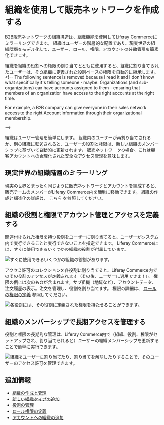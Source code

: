 # 組織を使用して販売ネットワークを作成する

B2B販売ネットワークの組織構造は、組織機能を使用してLiferay Commerceにミラーリングできます。 組織はユーザーの階層的な配置であり、現実世界の組織階層をモデル化して、ユーザー、ロール、権限、アカウントの分散管理を簡素化できます。

組織を組織の役割への権限の割り当てとともに使用すると、組織に割り当てられたユーザーは、その組織に定義された役割ベースの権限を自動的に継承します。 <!-- The following sentence is removed because I read it and I don't know what specifically it's telling someone - maybe: Organizations (and sub-organizations) can have accounts assigned to them - ensuring that members of an organization have access to the right accounts at the right time.

For example, a B2B company can give everyone in their sales network access to the right Account information through their organizational membership.

-->

組織はユーザー管理を簡単にします。 組織内のユーザーが再割り当てされるか、別の組織に転送されると、ユーザーの役割と権限は、新しい組織のメンバーシップに基づいて自動的に更新されます。 販売ネットワークの場合、これは顧客アカウントへの合理化された安全なアクセス管理を意味します。

<a name="mirror-real-world-organizational-hierarchies" />

## 現実世界の組織階層のミラーリング


<!-- I'm commenting out the following image because I don't think it clearly depicts how to use organizations to model a sales network. First - it would seem that the image states that "Minium" is the company - and then the company has a sub-org named "Italy". And then "Italy" has sub-orgs per region. I don't think real companies organize like that. The correct model (I think) would be - to make it extremely clear how to understand the image: "Minium Corporation" (Parent Org) > Minium Corporation - Italy Sales Department > [Regions]. Or alternatively: Minium Sales Group > Italy Sales Region > [Regions] - something in the naming to make the hierarchy clearer.
![Image 01](./using-organizations-to-create-a-sales-network/images/01.png) -->

現実の世界とまったく同じように販売ネットワークとアカウントを編成すると、販売チームのメンバーがLiferay Commerce内を簡単に移動できます。 組織の作成と構造化の詳細は、 [こちら](https://learn.liferay.com/dxp/latest/ja/users-and-permissions/organizations/creating-and-managing-organizations.html) を参照してください。

<a name="define-account-management-and-access-with-organization-roles-and-permissions" />

## 組織の役割と権限でアカウント管理とアクセスを定義する

関連付けられた権限を持つ役割をユーザーに割り当てると、ユーザーがシステム内で実行できることと実行できないことを指定できます。 Liferay Commerceには、すぐに使用できるいくつかの組織の役割が付属しています。

![すぐに使用できるいくつかの組織の役割があります。](./using-organizations-to-create-a-sales-network/images/02.png)

アクセス許可のコレクションを各役割に割り当てると、Liferay Commerce内でのその役割のアクセスが定義されます（その後、ユーザーに適用できます）。 権限の例には次のものが含まれます。サブ組織（地域など）、アカウントデータ、注文履歴の表示。注文を管理し、役割を割り当てます。 権限の詳細は、 [ロールの権限の定義](https://help.liferay.com/hc/en-us/articles/360018174391-Defining-Role-Permissions) 参照してください。

![各役割には、その役割に定義された権限を持たせることができます。](./using-organizations-to-create-a-sales-network/images/03.png)

<a name="manage-long-term-access-with-organizational-membership" />

## 組織のメンバーシップで長期アクセスを管理する

役割と権限の長期的な管理は、Liferay Commerce内で（組織、役割、権限がセットアップされ、割り当てられると）ユーザーの組織メンバーシップを更新することで簡単に実行できます。

![組織をユーザーに割り当てたり、割り当てを解除したりすることで、そのユーザーのアクセス許可を管理できます。](./using-organizations-to-create-a-sales-network/images/04.png)


<!--
(Double/Dual-Screenshot: Show User's permissions before the move and after the move)
-->

<a name="additional-information" />

## 追加情報

* [組織の作成と管理](https://learn.liferay.com/dxp/latest/ja/users-and-permissions/organizations/creating-and-managing-organizations.html)
* [新しい組織タイプの追加](https://learn.liferay.com/dxp/latest/ja/users-and-permissions/organizations/adding-a-new-organization-type.html)
* [役割の管理](https://help.liferay.com/hc/en-us/articles/360018174371-Managing-Roles)
* [ロール権限の定義](https://help.liferay.com/hc/en-us/articles/360018174391-Defining-Role-Permissions)
* [アカウントへの組織の追加](./adding-organizations-to-accounts.md)
